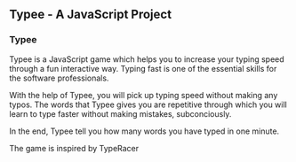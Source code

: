 ## Typee - A JavaScript Project

### Typee

Typee is a JavaScript game which helps you to increase your typing speed through a fun interactive way. Typing fast is one of the essential skills for the software professionals.

With the help of Typee, you will pick up typing speed without making any typos. The words that Typee gives you are repetitive through which you will learn to type faster without making mistakes, subconciously.

In the end, Typee tell you how many words you have typed in one minute. 

The game is inspired by TypeRacer
